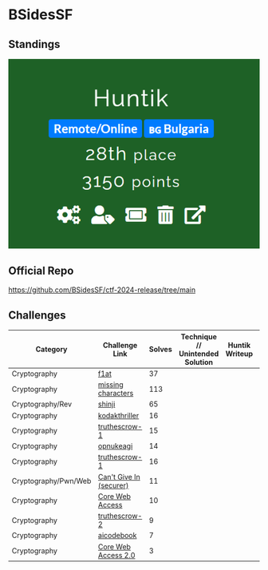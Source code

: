 # BSidesSF

## Standings

![Description](./Team%20Standings.png)

## Official Repo

https://github.com/BSidesSF/ctf-2024-release/tree/main

## Challenges

| Category    | Challenge Link   | Solves | Technique // Unintended Solution    | Huntik Writeup   | Alternative Writeup   |
| ----------- | ---------------  | ------ | ------------ | ---------------- | ---------------------- |
| Cryptography   | [f1at]()    |    37     |      |           |
| Cryptography   | [missing characters]()    |    113     |      |           |
| Cryptography/Rev   | [shinji]()    |    65     |      |           |
| Cryptography   | [kodakthriller]()    |    16     |      |           |
| Cryptography   | [truthescrow-1]()    |    15     |      |           |
| Cryptography   | [opnukeagi]()    |    14     |      |           |
| Cryptography   | [truthescrow-1]()    |    16     |      |           |
| Cryptography/Pwn/Web | [Can't Give In (securer)]()    |    11     |      |           |
| Cryptography   | [Core Web Access]()    |    10    |      |           |
| Cryptography   | [truthescrow-2]()    |    9     |      |           |
| Cryptography   | [aicodebook]()    |    7     |      |           |
| Cryptography   | [Core Web Access 2.0]()    |    3     |      |           |
